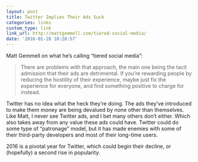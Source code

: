 ```yaml
---
layout: post
title: Twitter Implies Their Ads Suck
categories: links
custom_type: link
link_url: http://mattgemmell.com/tiered-social-media/
date: '2016-01-28 10:28:57'
---
```


Matt Gemmell on what he’s calling “tiered social media”:

> There are problems with that approach, the main one being the tacit admission that their ads are detrimental. If you’re rewarding people by reducing the hostility of their experience, maybe just fix the experience for everyone, and find something positive to charge for instead.

Twitter has no idea what the heck they’re doing. The ads they’ve introduced to make them money are being devalued by none other than themselves. Like Matt, I never see Twitter ads, and I bet many others don’t either. Which also takes away from any value these ads could have. Twitter could do some type of “patronage” model, but it has made enemies with some of their third-party developers and most of their long-time users.

2016 is a pivotal year for Twitter, which could begin their decline, or (hopefully) a second rise in popularity.
